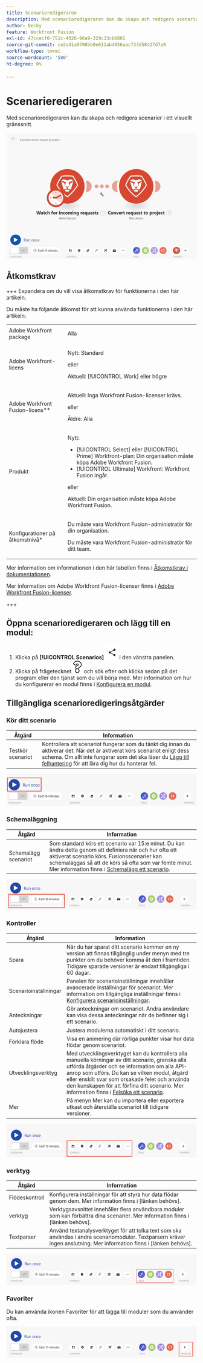 ```yaml
---
title: Scenarieredigeraren
description: Med scenarioredigeraren kan du skapa och redigera scenarier i ett visuellt gränssnitt.
author: Becky
feature: Workfront Fusion
exl-id: 47ccecf0-751c-4026-96a9-329c33cb6801
source-git-commit: ce2a41a9708bb0e611ab4056aac733d58d27d7a9
workflow-type: tm+mt
source-wordcount: '580'
ht-degree: 0%

---
```


# Scenarieredigeraren

Med scenarioredigeraren kan du skapa och redigera scenarier i ett visuellt gränssnitt.

![Scenarioredigerare](assets/scenario-editor.jpg)

## Åtkomstkrav

+++ Expandera om du vill visa åtkomstkrav för funktionerna i den här artikeln.

Du måste ha följande åtkomst för att kunna använda funktionerna i den här artikeln:

<table style="table-layout:auto">
 <col> 
 <col> 
 <tbody> 
  <tr> 
   <td role="rowheader">Adobe Workfront package</td> 
   <td> <p>Alla</p> </td> 
  </tr> 
  <tr data-mc-conditions=""> 
   <td role="rowheader">Adobe Workfront-licens</td> 
   <td> <p>Nytt: Standard</p><p>eller</p><p>Aktuell: [!UICONTROL Work] eller högre</p> </td> 
  </tr> 
  <tr> 
   <td role="rowheader">Adobe Workfront Fusion-licens**</td> 
   <td>
   <p>Aktuell: Inga Workfront Fusion-licenser krävs.</p>
   <p>eller</p>
   <p>Äldre: Alla </p>
   </td> 
  </tr> 
  <tr> 
   <td role="rowheader">Produkt</td> 
   <td>
   <p>Nytt:</p> <ul><li>[!UICONTROL Select] eller [!UICONTROL Prime] Workfront-plan: Din organisation måste köpa Adobe Workfront Fusion.</li><li>[!UICONTROL Ultimate] Workfront: Workfront Fusion ingår.</li></ul>
   <p>eller</p>
   <p>Aktuell: Din organisation måste köpa Adobe Workfront Fusion.</p>
   </td> 
  </tr>
  <tr data-mc-conditions=""> 
   <td role="rowheader">Konfigurationer på åtkomstnivå*</td> 
   <td> 
     <p>Du måste vara Workfront Fusion-administratör för din organisation.</p>
     <p>Du måste vara Workfront Fusion-administratör för ditt team.</p>
   </td> 
  </tr> 
   </td> 
  </tr> 
 </tbody> 
</table>

Mer information om informationen i den här tabellen finns i [Åtkomstkrav i dokumentationen](/help/workfront-fusion/references/licenses-and-roles/access-level-requirements-in-documentation.md).

Mer information om Adobe Workfront Fusion-licenser finns i [Adobe Workfront Fusion-licenser](/help/workfront-fusion/set-up-and-manage-workfront-fusion/licensing-operations-overview/license-automation-vs-integration.md).

+++

## Öppna scenarioredigeraren och lägg till en modul:

1. Klicka på **[!UICONTROL Scenarios]** ![Scenarioikonen](assets/scenarios-icon.png) i den vänstra panelen.
1. Klicka på frågetecknet ![frågeikonen](assets/question-mark-full-size.png) och sök efter och klicka sedan på det program eller den tjänst som du vill börja med. Mer information om hur du konfigurerar en modul finns i [Konfigurera en modul](/help/workfront-fusion/create-scenarios/add-modules/configure-a-modules-settings.md).

## Tillgängliga scenarioredigeringsåtgärder

### Kör ditt scenario

| Åtgärd | Information |
|----------|----------|
| Testkör scenariot | Kontrollera att scenariot fungerar som du tänkt dig innan du aktiverar det. När det är aktiverat körs scenariot enligt dess schema. Om allt inte fungerar som det ska läser du [Lägg till felhantering](/help/workfront-fusion/create-scenarios/config-error-handling/error-handling.md) för att lära dig hur du hanterar fel. |

![kör scenario-knapp](assets/run-your-scenario.png)

### Schemaläggning

| Åtgärd | Information |
|----------|----------|
| Schemalägg scenariot | Som standard körs ett scenario var 15:e minut. Du kan ändra detta genom att definiera när och hur ofta ett aktiverat scenario körs. Fusionsscenarier kan schemaläggas så att de körs så ofta som var femte minut. Mer information finns i [Schemalägg ett scenario](/help/workfront-fusion/create-scenarios/config-scenarios-settings/schedule-a-scenario.md). |

![Schemaläggningspanelen](assets/scheduling-scenario-editor.png)

### Kontroller

| Åtgärd | Information |
|----------|----------|
| Spara | När du har sparat ditt scenario kommer en ny version att finnas tillgänglig under menyn med tre punkter om du behöver komma åt den i framtiden. Tidigare sparade versioner är endast tillgängliga i 60 dagar. |
| Scenarioinställningar | Panelen för scenarioinställningar innehåller avancerade inställningar för scenariot. Mer information om tillgängliga inställningar finns i [Konfigurera scenarioinställningar](/help/workfront-fusion/create-scenarios/config-scenarios-settings/configure-scenario-settings.md). |
| Anteckningar | Gör anteckningar om scenariot. Andra användare kan visa dessa anteckningar när de befinner sig i ett scenario. |
| Autojustera | Justera modulerna automatiskt i ditt scenario. |
| Förklara flöde | Visa en animering där rörliga punkter visar hur data flödar genom scenariot. |
| Utvecklingsverktyg | Med utvecklingsverktyget kan du kontrollera alla manuella körningar av ditt scenario, granska alla utförda åtgärder och se information om alla API-anrop som utförs. Du kan se vilken modul, åtgärd eller enskilt svar som orsakade felet och använda den kunskapen för att förfina ditt scenario. Mer information finns i [Felsöka ett scenario](/help/workfront-fusion/manage-scenarios/debug-a-scenario.md). |
| Mer | På menyn Mer kan du importera eller exportera utkast och återställa scenariot till tidigare versioner. |

![Kontrollpanelen](assets/controls-editor-scenario.png)

### verktyg

| Åtgärd | Information |
|----------|----------|
| Flödeskontroll | Konfigurera inställningar för att styra hur data flödar genom dem. Mer information finns i [länken behövs]. |
| verktyg | Verktygsavsnittet innehåller flera användbara moduler som kan förbättra dina scenarier. Mer information finns i [länken behövs]. |
| Textparser | Använd textanalysverktyget för att tolka text som ska användas i andra scenariomoduler. Textparsern kräver ingen anslutning. Mer information finns i [länken behövs]. |

![verktygspanelen](assets/tools-scenario-editor.png)

### Favoriter

Du kan använda ikonen Favoriter för att lägga till moduler som du använder ofta.

![Panelen Favoriter](assets/favorites-scenario-editor.png)
